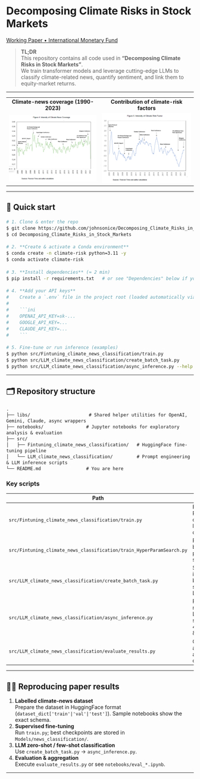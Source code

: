 # Decomposing Climate Risks in Stock Markets

[Working Paper • International Monetary Fund](https://www.imf.org/en/Publications/WP/Issues/2023/06/30/Decomposing-Climate-Risks-in-Stock-Markets-534307)

> **TL;DR**  
> This repository contains all code used in **“Decomposing Climate Risks in Stock Markets”**.  
> We train transformer models and leverage cutting-edge LLMs to classify climate-related news, quantify sentiment, and link them to equity-market returns.

---

<div align="center">
<table>
<tr>
<td align="center"><b>Climate-news coverage (1990-2023)</b></td>
<td align="center"><b>Contribution of climate-risk factors</b></td>
</tr>
<tr>
<td><img src="pics/climate_news_coverage.png" alt="Climate news coverage over time" width="400"></td>
<td><img src="pics/climate_risk_factor.png" alt="Risk-factor decomposition" width="385"></td>
</tr>
</table>
</div>

---

## 🚀 Quick start

```bash
# 1. Clone & enter the repo
$ git clone https://github.com/johnsonice/Decomposing_Climate_Risks_in_Stock_Markets.git
$ cd Decomposing_Climate_Risks_in_Stock_Markets

# 2. **Create & activate a Conda environment**
$ conda create -n climate-risk python=3.11 -y
$ conda activate climate-risk

# 3. **Install dependencies** (≈ 2 min)
$ pip install -r requirements.txt   # or see "Dependencies" below if you prefer manual install

# 4. **Add your API keys**
#    Create a `.env` file in the project root (loaded automatically via [python-dotenv]) and populate it as follows:
#
#    ```ini
#    OPENAI_API_KEY=sk-...
#    GOOGLE_API_KEY=...
#    CLAUDE_API_KEY=...
#    ```

# 5. Fine-tune or run inference (examples)
$ python src/Fintuning_climate_news_classification/train.py              # supervised fine-tuning
$ python src/LLM_climate_news_classification/create_batch_task.py        # create LLM tasks
$ python src/LLM_climate_news_classification/async_inference.py --help   # batched async inference
```

---

## 🗂️ Repository structure

```text
.
├── libs/                      # Shared helper utilities for OpenAI, Gemini, Claude, async wrappers
├── notebooks/                # Jupyter notebooks for exploratory analysis & evaluation
├── src/
│   ├── Fintuning_climate_news_classification/   # HuggingFace fine-tuning pipeline
│   └── LLM_climate_news_classification/         # Prompt engineering & LLM inference scripts
└── README.md                 # You are here
```

### Key scripts

| Path | Purpose |
|------|---------|
| `src/Fintuning_climate_news_classification/train.py` | Fine-tune RoBERTa/BERT classifiers on labelled climate news. |
| `src/Fintuning_climate_news_classification/train_HyperParamSearch.py` | Ray-Tune based hyper-parameter search. |
| `src/LLM_climate_news_classification/create_batch_task.py` | Split raw news into JSONL batches suitable for LLM API calls. |
| `src/LLM_climate_news_classification/async_inference.py` | Fully-async, rate-limited LLM inference; supports GPT-4o, Gemini 1.5 & Claude 3. |
| `src/LLM_climate_news_classification/evaluate_results.py` | Compute accuracy/F1 & aggregate costs. |

---

## 🏃‍♀️ Reproducing paper results

1. **Labelled climate-news dataset**  
   Prepare the dataset in HuggingFace format (`dataset_dict['train'|'val'|'test']`).  Sample notebooks show the exact schema.
2. **Supervised fine-tuning**  
   Run `train.py`; best checkpoints are stored in `Models/news_classification/`.
3. **LLM zero-shot / few-shot classification**  
   Use `create_batch_task.py` → `async_inference.py`.
4. **Evaluation & aggregation**  
   Execute `evaluate_results.py` or see `notebooks/eval_*.ipynb`.
---



